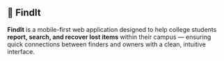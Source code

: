 ## 🧭 FindIt

**FindIt** is a mobile-first web application designed to help college students **report, search, and recover lost items** within their campus — ensuring quick connections between finders and owners with a clean, intuitive interface.
